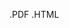 <href a='http://www.gnu.org/software/octave/octave.pdf'>.PDF</a>
<href a='http://www.gnu.org/software/octave/doc/interpreter/index.html'>.HTML</a>

